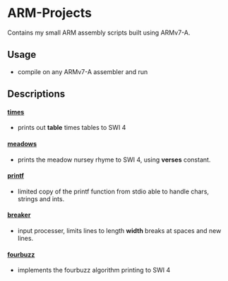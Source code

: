 # ARM-Projects
Contains my small ARM assembly scripts built using ARMv7-A.

## Usage
- compile on any ARMv7-A assembler and run

## Descriptions

#### [times](01-times.s)
- prints out **table** times tables to SWI 4

#### [meadows](02-meadows.s)
- prints the meadow nursey rhyme to SWI 4, using **verses** constant.

#### [printf](printf.s)
- limited copy of the printf function from stdio able to handle chars, strings and ints. 

#### [breaker](breaker.s)
- input processer, limits lines to length **width** breaks at spaces and new lines.

#### [fourbuzz](fourbuzz.s)
- implements the fourbuzz algorithm printing to SWI 4

